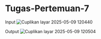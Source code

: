 # Tugas-Pertemuan-7
Input
![Cuplikan layar 2025-05-09 120440](https://github.com/user-attachments/assets/d5f0bed9-ee25-4e0b-b81c-49c53d6ddabc)

Output
![Cuplikan layar 2025-05-09 120504](https://github.com/user-attachments/assets/d6b774d3-8239-4d17-a986-55da10904f5d)
